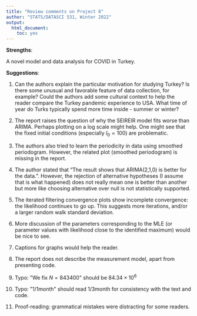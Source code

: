 ```yaml
---
title: "Review comments on Project 8"
author: "STATS/DATASCI 531, Winter 2022"
output:
  html_document:
    toc: yes
---
```


**Strengths**:

A novel model and data analysis for COVID in Turkey.

**Suggestions**:

1. Can the authors explain the particular motivation for studying Turkey? Is there some unusual and favorable feature of data collection, for example? Could the authors add some cultural context to help the reader compare the Turkey pandemic experience to USA. What time of year do Turks typically spend more time inside - summer or winter?

2. The report raises the question of why the SEIREIR model fits worse than ARIMA. Perhaps plotting on a log scale might help. One might see that the fixed initial conditions (especially $I_0=100$) are problematic.

3. The authors also tried to learn the periodicity in data using smoothed periodogram. However, the related plot (smoothed periodogram) is missing in the report.

4. The author stated that “The result shows that ARIMA(2,1,0) is better for the data.”. However, the rejection of alternative hypotheses (I assume that is what happened) does not really mean one is better than another but more like choosing alternative over null is not statistically supported.

5. The iterated filtering convergence plots show incomplete convergence: the likelihood continues to go up. This suggests more iterations, and/or a larger random walk standard deviation.

6. More discussion of the parameters corresponding to the MLE (or parameter values with likelihood close to the identified maximum) would be nice to see.

7. Captions for graphs would help the reader.

8. The report does not describe the measurement model, apart from presenting code.

9. Typo: "We fix $N=843400$" should be $84.34 \times 10^6$

10. Typo: "$1/1\mathrm{month}$" should read $1/3\mathrm{month}$ for consistency with the text and code.

11. Proof-reading: grammatical mistakes were distracting for some readers.





